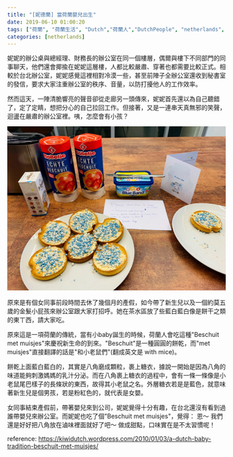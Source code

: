 ```yaml
---
title: "[妮德蘭] 當荷蘭嬰兒出生"
date: 2019-06-10 01:00:20
tags: ["荷蘭", "荷蘭生活", "Dutch","荷蘭人","DutchPeople", "netherlands", "NL", "workinNetherlands", "lifeinNetherlands"]
categories: [netherlands]
---
```

妮妮的辦公桌與總經理、財務長的辦公室在同一個樓層，偶爾與樓下不同部門的同事聊天，他們還會揶揄在妮妮這層樓，人都比較嚴肅、穿著也都需要比較正式。相較於台北辦公室，妮妮感覺這裡相對冷漠一些，甚至前陣子全辦公室還收到秘書室的發信，要求大家注重辦公室的秩序、音量，以防打擾他人的工作效率。



然而這天，一陣清脆響亮的聲音卻從走廊另一頭傳來，妮妮首先還以為自己聽錯了，定了定睛，想把分心的自己拉回工作。但接著，又是一連串天真無邪的笑聲，迴盪在嚴肅的辦公室裡。咦，怎麼會有小孩？



![](/images/baby.jpg)



<!--more-->



原來是有個女同事前段時間去休了幾個月的產假，如今帶了新生兒以及一個約莫五歲的金髮小屁孩來辦公室跟大家打招呼。她在茶水區放了些藍白藍白像是餅干之類的東ㄒ西，請大家吃。



原來這是一項荷蘭的傳統，當有小baby誕生的時候，荷蘭人會吃這種"Beschuit met muisjes"來慶祝新生命的到來。"Beschuit"是一種圓圓的餅乾，而"met muisjes"直接翻譯的話是"和小老鼠們"(翻成英文是 with mice)。



餅乾上面藍白藍白的，其實是八角磨成顆粒，裹上糖衣，據說一開始是因為八角的味道能夠刺激媽媽的乳汁分泌。而在八角裹上糖衣的過程中，會有一條一條像是小老鼠尾巴樣子的長條狀的東西，故得其小老鼠之名。外層糖衣若是是藍色，就意味著新生兒是個男孩，若是粉紅色的，就代表是女嬰。



女同事結束產假前，帶著嬰兒來到公司，妮妮覺得十分有趣，在台北還沒有看到過誰帶嬰兒來辦公室。而妮妮也吃了個"Beschuit met muisjes"，覺得： 恩～ 我們還是好好把八角放在滷味裡面就好了吧～ 做成甜點，口味實在是不太習慣呢！




reference: https://kiwidutch.wordpress.com/2010/01/03/a-dutch-baby-tradition-beschuit-met-muisjes/
